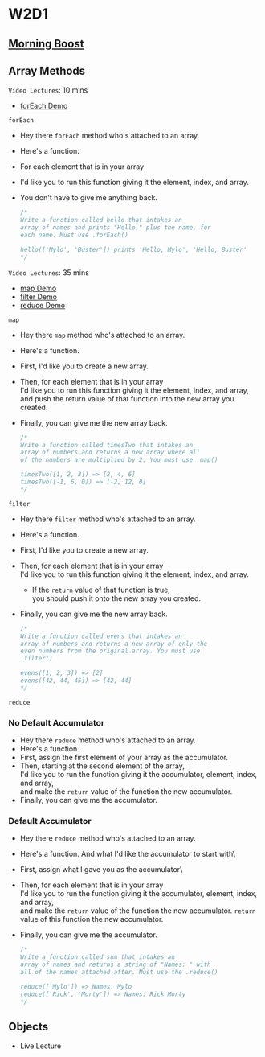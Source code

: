 # W2D1

## [Morning Boost]

## Array Methods

`Video Lectures`: 10 mins

- [forEach Demo]

`forEach`

- Hey there `forEach` method who's attached to an array.
- Here's a function.
- For each element that is in your array
- I'd like you to run this function giving it the element, index, and array.
- You don't have to give me anything back.

  ```js
  /* 
  Write a function called hello that intakes an 
  array of names and prints "Hello," plus the name, for
  each name. Must use .forEach()

  hello(['Mylo', 'Buster']) prints 'Hello, Mylo', 'Hello, Buster'
  */
  ```

`Video Lectures`: 35 mins

- [map Demo]
- [filter Demo]
- [reduce Demo]

`map`

- Hey there `map` method who's attached to an array.
- Here's a function.
- First, I'd like you to create a new array.
- Then, for each element that is in your array\
I'd like you to run this function giving it the element, index, and array,\
and push the return value of that function into the new array you created.
- Finally, you can give me the new array back.

  ```js
  /* 
  Write a function called timesTwo that intakes an
  array of numbers and returns a new array where all 
  of the numbers are multiplied by 2. You must use .map()

  timesTwo([1, 2, 3]) => [2, 4, 6]
  timesTwo([-1, 6, 0]) => [-2, 12, 0]
  */
  ```

`filter`

- Hey there `filter` method who's attached to an array.
- Here's a function.
- First, I'd like you to create a new array.
- Then, for each element that is in your array\
I'd like you to run this function giving it the element, index, and array.
  - If the `return` value of that function is true,\
  you should push it onto the new array you created.
- Finally, you can give me the new array back.

  ```js
  /* 
  Write a function called evens that intakes an
  array of numbers and returns a new array of only the
  even numbers from the original array. You must use
  .filter()

  evens([1, 2, 3]) => [2]
  evens([42, 44, 45]) => [42, 44]
  */
  ```

`reduce`

### No Default Accumulator

- Hey there `reduce` method who's attached to an array.
- Here's a function.
- First, assign the first element of your array as the accumulator.
- Then, starting at the second element of the array,\
I'd like you to run the function giving it the accumulator, element, index, and array,\
and make the `return` value of the function the new accumulator.
- Finally, you can give me the accumulator.

### Default Accumulator

- Hey there `reduce` method who's attached to an array.
- Here's a function. And what I'd like the accumulator to start with\
- First, assign what I gave you as the accumulator\
- Then, for each element that is in your array\
I'd like you to run the function giving it the accumulator, element, index, and array,\
and make the `return` value of the function the new accumulator.
`return` value of this function the new accumulator.
- Finally, you can give me the accumulator.

  ```js
  /* 
  Write a function called sum that intakes an
  array of names and returns a string of "Names: " with
  all of the names attached after. Must use the .reduce()

  reduce(['Mylo']) => Names: Mylo 
  reduce(['Rick', 'Morty']) => Names: Rick Morty 
  */
  ```

## Objects

- Live Lecture

<!-- Links per cohort -->
[Morning Boost]: https://open.appacademy.io/learn/js-py---jun-2022-cohort-1-online/week-2-may-2022-cohort-1-online/monday-morning-boost
[forEach Demo]: https://open.appacademy.io/learn/js-py---jun-2022-cohort-1-online/week-2-may-2022-cohort-1-online/for-each-demo
[map Demo]: https://open.appacademy.io/learn/js-py---jun-2022-cohort-1-online/week-2-may-2022-cohort-1-online/map-demo
[filter Demo]: https://open.appacademy.io/learn/js-py---jun-2022-cohort-1-online/week-2-may-2022-cohort-1-online/filter-demo
[reduce Demo]: https://open.appacademy.io/learn/js-py---jun-2022-cohort-1-online/week-2-may-2022-cohort-1-online/reduce-demo

<!-- Constant Links -->
